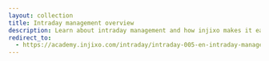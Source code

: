 ```yaml
---
layout: collection
title: Intraday management overview
description: Learn about intraday management and how injixo makes it easy.
redirect_to:
  - https://academy.injixo.com/intraday/intraday-005-en-intraday-management-overview
---
```

